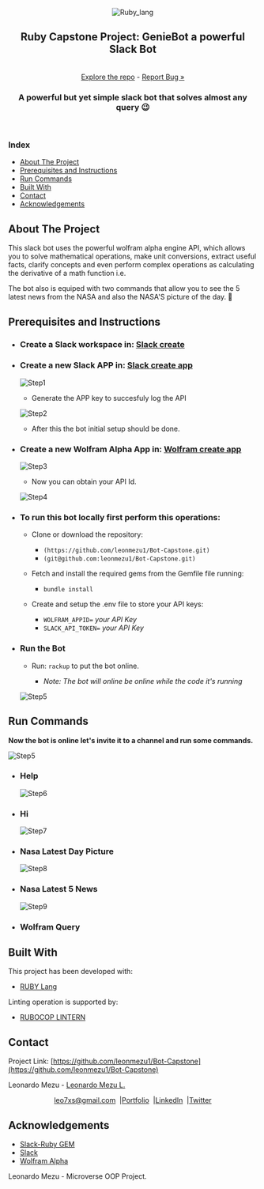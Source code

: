 
<p align="center">
  <img src="img/Ruby_lang_small.png" alt="Ruby_lang">
  <br />
  <h2 align="center">Ruby Capstone Project: <strong></Ruby>GenieBot a powerful Slack Bot</strong></h2>
  <p align="center">
  <br />
    <a href="https://github.com/leonmezu1/Bot-Capstone/tree/Feature-1----Bot-setup"> Explore the repo</a> - <a href="https://github.com/leonmezu1/Bot-Capstone/issues">Report Bug »</a>
  <br />
  </p>
</p>

<p align="center"><h3 align="center">A powerful but yet simple slack bot that solves almost any query 😉</h3>
<br />
</p>

<p align="center"><h3><strong>Index</strong></h3>
</p>

<!-- INDEX -->

- [About The Project](#about-the-project)
- [Prerequisites and Instructions](#prerequisites-and-instructions)
- [Run Commands](#run-commands)
- [Built With](#built-with)
- [Contact](#contact)
- [Acknowledgements](#acknowledgements)

<!-- ABOUT THE PROJECT -->

## About The Project

This slack bot uses the powerful wolfram alpha engine API, which allows you to solve mathematical operations, make unit conversions, extract useful facts, clarify concepts and even perform complex operations as calculating the derivative of a math function i.e.

The bot also is equiped with two commands that allow you to see the 5 latest news from the NASA and also the NASA'S picture of the day. 🌌

## Prerequisites and Instructions

- ### Create a Slack workspace in: [Slack create](https://slack.com/create#email)

- ### Create a new Slack APP in: [Slack create app](https://api.slack.com/apps?new_app=1)

   ![Step1](img/Create1.png)

  - Generate the APP key to succesfuly log the API

  ![Step2](img/Create2.png)

  - After this the bot initial setup should be done.

- ### Create a new Wolfram Alpha App in: [Wolfram create app](http://developer.wolframalpha.com/portal/myapps/index.html)

   ![Step3](img/Create3.png)

  - Now you can obtain your API Id.

  ![Step4](img/Create4.png)

- ### **To run this bot locally first perform this operations:**

  - Clone or download the repository:
    * ```(https://github.com/leonmezu1/Bot-Capstone.git)```
    * ```(git@github.com:leonmezu1/Bot-Capstone.git)```

  - Fetch and install the required gems from the Gemfile file running:

    * ```bundle install```
  - Create and setup the .env file to store your API keys:
    * ```WOLFRAM_APPID=``` *your API Key*
    * ```SLACK_API_TOKEN=``` *your API Key*

- ### Run the Bot

  - Run: ```rackup``` to put the bot online.

    * *Note: The bot will online be online while the code it's running*

   ![Step5](img/rackup.gif)

## Run Commands

**Now the bot is online let's invite it to a channel and run some commands.**

  ![Step5](img/invite.gif)

- ### Help

  ![Step6](img/help.gif)

- ### Hi

  ![Step7](img/hi.gif)

- ### Nasa Latest Day Picture

  ![Step8](img/nasa_img.gif)

- ### Nasa Latest 5 News

  ![Step9](img/nasa_news.gif)

- ### Wolfram Query

## Built With

This project has been developed with:

- [RUBY Lang](https://www.ruby-lang.org/es/)

Linting operation is supported by:

- [RUBOCOP LINTERN](https://github.com/microverseinc/linters-config/tree/master/ruby)

<!-- CONTACT -->

## Contact

<p align="center">

Project Link: [https://github.com/leonmezu1/Bot-Capstone](https://github.com/leonmezu1/Bot-Capstone)

<p align="center">

Leonardo Mezu - [Leonardo Mezu L.](https://github.com/leonmezu1)

</p>
<p align="center" style="display: flex; justify-content: center; align-items: center;">
    <a target="_blank" href="https://mail.google.com/mail/?view=cm&fs=1&tf=1&to=leo7xs@gmail.com">
      leo7xs@gmail.com
    </a> &nbsp; |
    <a target="_blank" href="https://github.com/leonmezu1?tab=repositories">
      Portfolio
    </a> &nbsp; |
    <a target="_blank" href="https://www.linkedin.com/in/leonardomezlob/">
      LinkedIn
    </a> &nbsp; |
    <a target="_blank" href="https://twitter.com/https://twitter.com/leonmezu">
      Twitter
    </a>
</p>
<!-- ACKNOWLEDGEMENTS -->

## Acknowledgements

- [Slack-Ruby GEM](https://github.com/slack-ruby/slack-ruby-bot)
- [Slack](https://slack.com/intl/en-co/)
- [Wolfram Alpha](https://www.wolframalpha.com/)

Leonardo Mezu - Microverse OOP Project.
